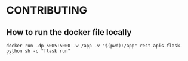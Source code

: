 # CONTRIBUTING

## How to run the docker file locally


````
docker run -dp 5005:5000 -w /app -v "$(pwd):/app" rest-apis-flask-python sh -c "flask run"
```